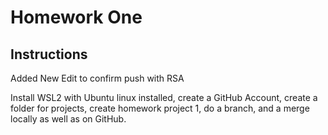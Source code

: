 # Homework One
## Instructions
Added New Edit to confirm push with RSA

Install WSL2 with Ubuntu linux installed, create a GitHub Account, create a folder for projects, create homework project 1, do a branch, and a merge locally as well as on GitHub.
